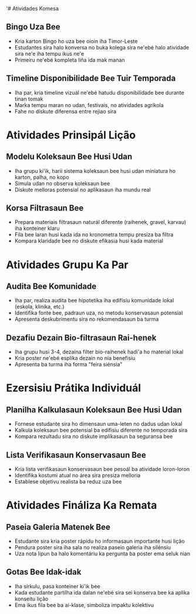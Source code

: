 '# Atividades Komesa

## Bingo Uza Bee
- Kria karton Bingo ho uza bee oioin iha Timor-Leste
- Estudantes sira halo konversa no buka kolega sira ne'ebé halo atividade sira ne'e iha tempu ikus ne'e
- Primeiru ne'ebé kompleta liña ida mak manan

## Timeline Disponibilidade Bee Tuir Temporada 
- Iha par, kria timeline vizuál ne'ebé hatudu disponibilidade bee durante tinan tomak
- Marka tempu maran no udan, festivais, no atividades agríkola
- Fahe no diskute diferensa entre rejiao sira

# Atividades Prinsipál Lição

## Modelu Koleksaun Bee Husi Udan
- Iha grupu ki'ik, harii sistema koleksaun bee husi udan miniatura ho karton, palha, no kopo
- Simula udan no observa koleksaun bee
- Diskute melloras potensial no aplikasaun iha mundu real

## Korsa Filtrasaun Bee
- Prepara materiais filtrasaun naturál diferente (raihenek, gravel, karvau) iha konteiner klaru
- Fila bee laran husi kada ida no kronometra tempu presiza ba filtra
- Kompara klaridade bee no diskute efikasia husi kada material

# Atividades Grupu Ka Par

## Audita Bee Komunidade
- Iha par, realiza audita bee hipotetika iha edifisiu komunidade lokal (eskola, klinika, etc.)
- Identifika fonte bee, padraun uza, no metodu konservasaun potensial
- Apresenta deskubrimentu sira no rekomendasaun ba turma

## Dezafiu Dezain Bio-filtrasaun Rai-henek
- Iha grupu husi 3-4, dezaina filter bio-raihenek hadi'a ho material lokal
- Kria poster ne'ebé esplika dezain no nia benefisiu
- Apresenta ba turma iha forma "feira siénsia"

# Ezersisiu Prátika Individuál

## Planilha Kalkulasaun Koleksaun Bee Husi Udan
- Fornese estudante sira ho dimensaun uma-leten no dadus udan lokal
- Kalkula koleksaun bee potensial ba edifisiu diferente no temporada sira
- Kompara rezultadu sira no diskute implikasaun ba seguransa bee

## Lista Verifikasaun Konservasaun Bee
- Kria lista verifikasaun konservasaun bee pesoál ba atividade loron-loron
- Identifika kostumi atual no área sira presiza melloria
- Establese objetivu realista ba reduz uza bee

# Atividades Fináliza Ka Remata

## Paseia Galeria Matenek Bee
- Estudante sira kria poster rápidu ho informasaun importante husi lição
- Pendura poster sira iha sala no realiza paseio galeria iha silénsiu
- Uza nota lipun ba halo komentáriu ka pergunta ba poster ema seluk nian

## Gotas Bee Idak-idak
- Iha sírkulu, pasa konteiner ki'ik bee
- Kada estudante partilha ida dalan ne'ebé sira sei konserva bee ka aplika konseitu lição
- Ema ikus fila bee ba ai-klase, simboliza impaktu kolektivu